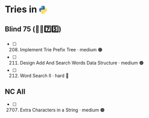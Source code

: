 # Tries in <img src="../../assets/pythonLogo.png" alt="Python logo" style="height: 1em; vertical-align: sub;">

## Blind 75 (🧑‍🦯7️⃣5️⃣)
- [ ] 208. Implement Trie Prefix Tree · medium 🟠
- [ ] 211. Design Add And Search Words Data Structure · medium 🟠
- [ ] 212. Word Search II · hard 🔴

## NC All
- [ ] 2707. Extra Characters in a String · medium 🟠